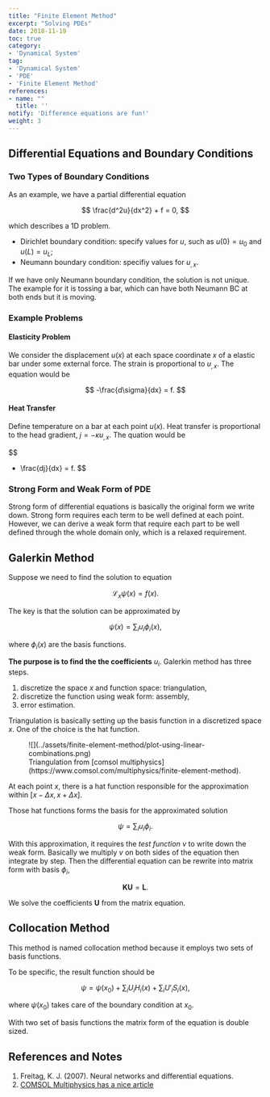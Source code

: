 ```yaml
---
title: "Finite Element Method"
excerpt: "Solving PDEs"
date: 2018-11-19
toc: true
category:
- 'Dynamical System'
tag:
- 'Dynamical System'
- 'PDE'
- 'Finite Element Method'
references:
- name: ""
  title: ''
notify: 'Difference equations are fun!'
weight: 3
---
```



## Differential Equations and Boundary Conditions



### Two Types of Boundary Conditions


As an example, we have a partial differential equation

$$
\frac{d^2u}{dx^2} + f = 0,
$$

which describes a 1D problem.

* Dirichlet boundary condition: specify values for $u$, such as $u(0)=u_0$ and $u(L)=u_L$;
* Neumann boundary condition: specifiy values for $u_{,x}$.

If we have only Neumann boundary condition, the solution is not unique. The example for it is tossing a bar, which can have both Neumann BC at both ends but it is moving.


### Example Problems



#### Elasticity Problem


We consider the displacement $u(x)$ at each space coordinate $x$ of a elastic bar under some external force. The strain is proportional to $u_{,x}$. The equation would be

$$
-\frac{d\sigma}{dx} = f.
$$


#### Heat Transfer


Define temperature on a bar at each point $u(x)$. Heat transfer is proportional to the head gradient, $j= - \kappa u_{,x}$. The quation would be

$$
- \frac{dj}{dx} = f.
$$



### Strong Form and Weak Form of PDE


Strong form of differential equations is basically the original form we write down. Strong form requires each term to be well defined at each point. However, we can derive a weak form that require each part to be well defined through the whole domain only, which is a relaxed requirement.


## Galerkin Method


Suppose we need to find the solution to equation

$$
\mathcal L_{x} \psi(x) = f(x).
$$

The key is that the solution can be approximated by

$$
\psi(x) = \sum_i u_i \phi_i(x),
$$

where $\phi_i(x)$ are the basis functions.

**The purpose is to find the the coefficients** $u_i$. Galerkin method has three steps.

1. discretize the space $x$ and function space: triangulation,
2. discretize the function using weak form: assembly,
3. error estimation.

Triangulation is basically setting up the basis function in a discretized space $x$. One of the choice is the hat function.

<figure markdown="1">
![](../assets/finite-element-method/plot-using-linear-combinations.png)
<figcaption markdown="1">
Triangulation from [comsol multiphysics](https://www.comsol.com/multiphysics/finite-element-method).
</figcaption>
</figure>
   

At each point $x$, there is a hat function responsible for the approximation within $[x-\Delta x, x+\Delta x]$.

Those hat functions forms the basis for the approximated solution

$$
\psi = \sum_i u_i \phi_i.
$$

With this approximation, it requires the *test function* $v$ to write down the weak form. Basically we multiply $v$ on both sides of the equation then integrate by step. Then the differential equation can be rewrite into matrix form with basis $\phi_i$,

$$
\mathbf K \mathbf U = \mathbf L.
$$

We solve the coefficients $\mathbf U$ from the matrix equation.


## Collocation Method



This method is named collocation method because it employs two sets of basis functions.


To be specific, the result function should be

$$
\psi = \psi(x_0) + \sum_i U_i H_i(x) + \sum_i U'_i S_i(x),
$$

where $\psi(x_0)$ takes care of the boundary condition at $x_0$.

With two set of basis functions the matrix form of the equation is double sized.






## References and Notes


1. Freitag, K. J. (2007). Neural networks and differential equations.
2. [COMSOL Multiphysics has a nice article](https://www.comsol.com/multiphysics/finite-element-method)